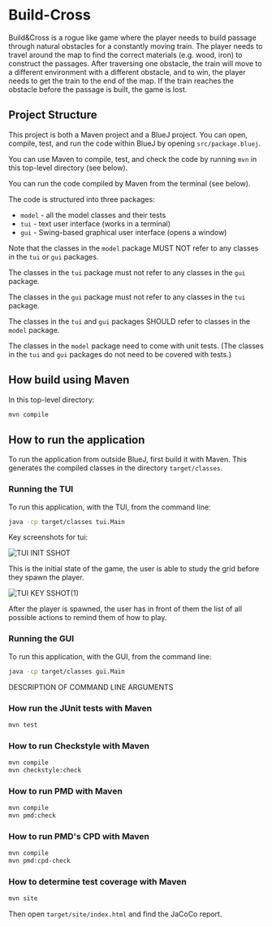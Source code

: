 # Build-Cross

Build&Cross is a rogue like game where the player needs to build passage
through natural obstacles for a constantly moving train. The player needs to
travel around the map to find the correct materials (e.g. wood, iron) to
construct the passages. After traversing one obstacle, the train will move to
a different environment with a different obstacle, and to win, the player
needs to get the train to the end of the map. If the train reaches
the obstacle before the passage is built, the game is lost.

## Project Structure

This project is both a Maven project and a BlueJ project.
You can open, compile, test, and run the code within BlueJ
by opening `src/package.bluej`.

You can use Maven to compile, test, and check the code
by running `mvn` in this top-level directory (see below).

You can run the code compiled by Maven from the terminal (see below).

The code is structured into three packages:

* `model` - all the model classes and their tests
* `tui` - text user interface (works in a terminal)
* `gui` - Swing-based graphical user interface (opens a window)

Note that the classes in the `model` package MUST NOT refer to any
classes in the `tui` or `gui` packages.

The classes in the `tui` package must not refer to any classes in the `gui` package.

The classes in the `gui` package must not refer to any classes in the `tui` package.

The classes in the `tui` and `gui` packages SHOULD refer to classes in the `model` package.

The classes in the `model` package need to come with unit tests.
(The classes in the `tui` and `gui` packages do not need to be covered with tests.)

## How build using Maven

In this top-level directory:

```bash
mvn compile
```

## How to run the application

To run the application from outside BlueJ, first build it with Maven.
This generates the compiled classes in the directory `target/classes`.

### Running the TUI

To run this application, with the TUI, from the command line:

```bash
java -cp target/classes tui.Main
```

Key screenshots for tui:

![TUI INIT SSHOT](https://user-images.githubusercontent.com/100407700/170678186-03357b86-9735-4a85-856a-c3f214de6956.png)

This is the initial state of the game, the user is able to study the grid before they spawn the player.

![TUI KEY SSHOT(1)](https://user-images.githubusercontent.com/100407700/170678400-fc4314f4-3b87-49fc-a482-38e14117b1df.png)

After the player is spawned, the user has in front of them the list of all possible actions to remind them of how to play.

### Running the GUI

To run this application, with the GUI, from the command line:

```bash
java -cp target/classes gui.Main
```

DESCRIPTION OF COMMAND LINE ARGUMENTS

### How run the JUnit tests with Maven

```bash
mvn test
```

### How to run Checkstyle with Maven

```bash
mvn compile
mvn checkstyle:check
```

### How to run PMD with Maven

```bash
mvn compile
mvn pmd:check
```

### How to run PMD's CPD with Maven

```bash
mvn compile
mvn pmd:cpd-check
```

### How to determine test coverage with Maven

```bash
mvn site
```

Then open `target/site/index.html` and find the JaCoCo report.

